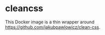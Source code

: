 # cleancss

This Docker image is a thin wrapper around <https://github.com/jakubpawlowicz/clean-css>.
